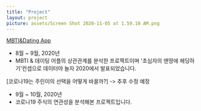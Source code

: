 ```yaml
---
title: "Project"
layout: project
picture: assets/Screen Shot 2020-11-05 at 1.59.10 AM.png
---
```


[MBTI&Dating App](https://drive.google.com/file/d/1iwn1vKOjDvAKSP-ypl8g6pnR9nB-Kcuc/view?usp=sharing)
- 8월 ~ 9월, 2020년
- MBTI & 데이팅 어플의 상관관계를 분석한 프로젝트이며 '초심자의 맨땅에 헤딩하기'컨셉으로 데이터야 놀자 2020에서 발표되었습니다.


[코로나19는 주린이의 선택을 어떻게 바꿀까?] -> 추후 수정 예정
- 9월 ~ 10월, 2020년
- 코로나19 주식의 연관성을 분석해본 프로젝트입니다.
